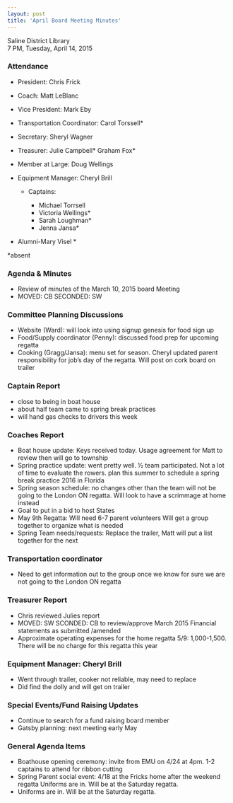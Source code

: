 ```yaml
---
layout: post  
title: 'April Board Meeting Minutes'
---
```


Saline District Library  
7 PM, Tuesday, April 14, 2015

### Attendance

-   President: Chris Frick
-   Coach: Matt LeBlanc
-   Vice President: Mark Eby
-   Transportation Coordinator: Carol Torssell\*
-   Secretary: Sheryl Wagner
-   Treasurer: Julie Campbell\* Graham Fox\*
-   Member at Large: Doug Wellings
-   Equipment Manager: Cheryl Brill

    -   Captains:

        -   Michael Torrsell
        -   Victoria Wellings\*
        -   Sarah Loughman\*
        -   Jenna Jansa\*

-   Alumni-Mary Visel \*

\*absent

### Agenda & Minutes

-   Review of minutes of the March 10, 2015 board Meeting
-   MOVED: CB SECONDED: SW

### Committee Planning Discussions

-   Website (Ward): will look into using signup genesis for food sign up
-   Food/Supply coordinator (Penny): discussed food prep for upcoming regatta
-   Cooking (Gragg/Jansa): menu set for season. Cheryl updated parent
    responsibility for job’s day of the regatta. Will post on cork board on
    trailer

### Captain Report

-   close to being in boat house
-   about half team came to spring break practices
-   will hand gas checks to drivers this week

### Coaches Report

-   Boat house update: Keys received today. Usage agreement for Matt to review
    then will go to township
-   Spring practice update: went pretty well. ½ team participated. Not a lot of
    time to evaluate the rowers. plan this summer to schedule a spring break
    practice 2016 in Florida
-   Spring season schedule: no changes other than the team will not be going to
    the London ON regatta. Will look to have a scrimmage at home instead
-   Goal to put in a bid to host States
-   May 9th Regatta: Will need 6-7 parent volunteers Will get a group together
    to organize what is needed
-   Spring Team needs/requests: Replace the trailer, Matt will put a list
    together for the next

### Transportation coordinator

-   Need to get information out to the group once we know for sure we are not
    going to the London ON regatta

### Treasurer Report

-   Chris reviewed Julies report
-   MOVED: SW SCONDED: CB to review/approve March 2015 Financial statements as
    submitted /amended
-   Approximate operating expenses for the home regatta 5/9: 1,000-1,500. There
    will be no charge for this regatta this year

### Equipment Manager: Cheryl Brill

-   Went through trailer, cooker not reliable, may need to replace
-   Did find the dolly and will get on trailer

### Special Events/Fund Raising Updates

-   Continue to search for a fund raising board member
-   Gatsby planning: next meeting early May

### General Agenda Items

-   Boathouse opening ceremony: invite from EMU on 4/24 at 4pm. 1-2 captains to
    attend for ribbon cutting
-   Spring Parent social event: 4/18 at the Fricks home after the weekend
    regatta Uniforms are in. Will be at the Saturday regatta.
-   Uniforms are in. Will be at the Saturday regatta.

